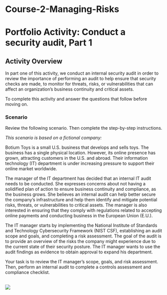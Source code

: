 # Course-2-Managing-Risks

# Portfolio Activity: Conduct a security audit, Part 1

## Activity Overview

In part one of this activity, we conduct an internal security audit in order to review the importance of performing an audit to help ensure that security checks are made, to monitor for threats, risks, or vulnerabilities that can affect an organization’s business continuity and critical assets. 

To complete this activity and answer the questions that follow before moving on. 

### Scenario

Review the following scenario. Then complete the step-by-step instructions.

*This scenario is based on a fictional company:*

Botium Toys is a small U.S. business that develops and sells toys. The business has a single physical location. However, its online presence has grown, attracting customers in the U.S. and abroad. Their information technology (IT) department is under increasing pressure to support their online market worldwide. 

The manager of the IT department has decided that an internal IT audit needs to be conducted. She expresses concerns about not having a solidified plan of action to ensure business continuity and compliance, as the business grows. She believes an internal audit can help better secure the company’s infrastructure and help them identify and mitigate potential risks, threats, or vulnerabilities to critical assets. The manager is also interested in ensuring that they comply with regulations related to accepting online payments and conducting business in the European Union (E.U.).   

The IT manager starts by implementing the National Institute of Standards and Technology Cybersecurity Framework (NIST CSF), establishing an audit scope and goals, and completing a risk assessment. The goal of the audit is to provide an overview of the risks the company might experience due to the current state of their security posture. The IT manager wants to use the audit findings as evidence to obtain approval to expand his department. 

Your task is to review the IT manager’s scope, goals, and risk assessment. Then, perform an internal audit to complete a controls assessment and compliance checklist. 

<br>
<img src="[https://imgur.com/lNb5ogg](https://imgur.com/a/59rdcM4)">
</br>


